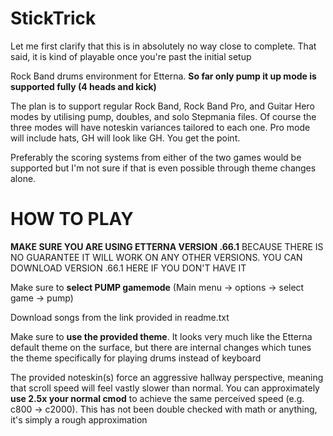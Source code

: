 # StickTrick
Let me first clarify that this is in absolutely no way close to complete. That said, it is kind of playable once you're past the initial setup

Rock Band drums environment for Etterna. **So far only pump it up mode is supported fully (4 heads and kick)**

The plan is to support regular Rock Band, Rock Band Pro, and Guitar Hero modes by utilising pump, doubles, and solo Stepmania files. Of course the three modes will have noteskin variances tailored to each one. Pro mode will include hats, GH will look like GH. You get the point.

Preferably the scoring systems from either of the two games would be supported but I'm not sure if that is even possible through theme changes alone.


# HOW TO PLAY

**MAKE SURE YOU ARE USING ETTERNA VERSION .66.1** BECAUSE THERE IS NO GUARANTEE IT WILL WORK ON ANY OTHER VERSIONS. YOU CAN DOWNLOAD VERSION .66.1 HERE IF YOU DON'T HAVE IT 

Make sure to **select PUMP gamemode** (Main menu -> options -> select game -> pump)

Download songs from the link provided in readme.txt

Make sure to **use the provided theme**. It looks very much like the Etterna default theme on the surface, but there are internal changes which tunes the theme specifically for playing drums instead of keyboard

The provided noteskin(s) force an aggressive hallway perspective, meaning that scroll speed will feel vastly slower than normal. You can approximately **use 2.5x your normal cmod** to achieve the same perceived speed (e.g. c800 -> c2000). This has not been double checked with math or anything, it's simply a rough approximation

